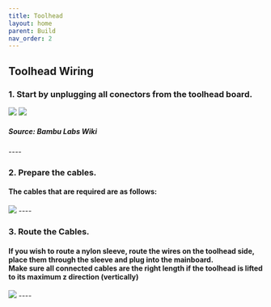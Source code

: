 ```yaml
---
title: Toolhead
layout: home
parent: Build
nav_order: 2
---
```

<h2>Toolhead Wiring</h2>
<h3>1. Start by unplugging all conectors from the toolhead board.</h3>
<image src="Images/Hardware/toolhead_board_removal_1.jpg">
<image src="Images/Hardware/toolhead_board_removal_2.jpg">
<h5>Source: Bambu Labs Wiki</h5>
----
<h3>2. Prepare the cables.</h3>
<h4>The cables that are required are as follows:</h4>
<image src="Images/Pinout/toolhead_cables.png">
----
<h3>3. Route the Cables.</h3>
<h4>If you wish to route a nylon sleeve, route the wires on the toolhead side, place them through the sleeve and plug into the mainboard.
<br>Make sure all connected cables are the right length if the toolhead is lifted to its maximum z direction (vertically)</h4>
<image src="Images/Pinout/toolhead_plugging.png">
----
